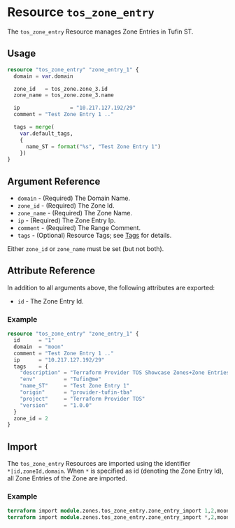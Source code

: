 # Resource `tos_zone_entry`

The `tos_zone_entry` Resource manages Zone Entries in Tufin ST.

## Usage

```terraform
resource "tos_zone_entry" "zone_entry_1" {
  domain = var.domain

  zone_id   = tos_zone.zone_3.id
  zone_name = tos_zone.zone_3.name

  ip                = "10.217.127.192/29"
  comment = "Test Zone Entry 1 .."

  tags = merge(
    var.default_tags,
    {
      name_ST = format("%s", "Test Zone Entry 1")
    })
}
```

## Argument Reference

* `domain` - (Required) The Domain Name.
* `zone_id` - (Required) The Zone Id.
* `zone_name` - (Required) The Zone Name.
* `ip` - (Required) The Zone Entry Ip.
* `comment` - (Required) The Range Comment.
* `tags` - (Optional) Resource Tags; see [Tags](../guides/121_tags.md) for details.

Either `zone_id` or `zone_name` must be set (but not both).

## Attribute Reference

In addition to all arguments above, the following attributes are exported:

* `id` - The Zone Entry Id.

### Example

```terraform
resource "tos_zone_entry" "zone_entry_1" {
  id      = "1"
  domain  = "moon"
  comment = "Test Zone Entry 1 .."
  ip      = "10.217.127.192/29"
  tags    = {
    "description" = "Terraform Provider TOS Showcase Zones+Zone Entries"
    "env"         = "Tufin@me"
    "name_ST"     = "Test Zone Entry 1"
    "origin"      = "provider-tufin-tba"
    "project"     = "Terraform Provider TOS"
    "version"     = "1.0.0"
  }
  zone_id = 2
}
```

## Import

The `tos_zone_entry` Resources are imported using the identifier `*|id,zoneId,domain`.
When `*` is specified as id (denoting the Zone Entry Id), all Zone Entries of the Zone are imported.

### Example

```terraform
terraform import module.zones.tos_zone_entry.zone_entry_import 1,2,moon
terraform import module.zones.tos_zone_entry.zone_entry_import *,2,moon
```
